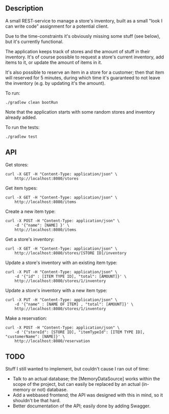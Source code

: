 ## Description

A small REST-service to manage a store's inventory, built as a small "look I can write code" assignment for a potential
client.

Due to the time-constraints it's obviously missing some stuff (see below), but it's currently functional.

The application keeps track of stores and the amount of stuff in their inventory. It's of course possible to request a
store's current inventory, add items to it, or update the amount of items in it.

It's also possible to reserve an item in a store for a customer; then that item will reserved for 5 minutes, during
which time it's guaranteed to not leave the inventory (e.g. by updating it's the amount).

To run:

```shell
./gradlew clean bootRun
```

Note that the application starts with some random stores and inventory already added.

To run the tests:

```shell
./gradlew test
```

## API

Get stores:

```shell
curl -X GET -H "Content-Type: application/json" \
    http://localhost:8080/stores
```

Get item types:

```shell
curl -X GET -H "Content-Type: application/json" \
    http://localhost:8080/items
```

Create a new item type:

```shell
curl -X POST -H "Content-Type: application/json" \
    -d '{"name": [NAME] }' \
    http://localhost:8080/items
```

Get a store's inventory:

```shell
curl -X GET -H "Content-Type: application/json" \
    http://localhost:8080/stores/[STORE ID]/inventory
```

Update a store's inventory with an existing item type:

```shell
curl -X PUT -H "Content-Type: application/json" \
    -d '{"id" : [ITEM TYPE ID], "total": [AMOUNT]}' \
    http://localhost:8080/stores/1/inventory
```

Update a store's inventory with a new item type:

```shell
curl -X PUT -H "Content-Type: application/json" \
    -d '{"name" : [NAME OF ITEM] , "total": [AMOUNT]}' \
    http://localhost:8080/stores/1/inventory
```

Make a reservation:

```shell
curl -X POST -H "Content-Type: application/json" \
    -d '{"storeId": [STORE ID], "itemTypeId": [ITEM TYPE ID], "customerName": [NAME]}' \
    http://localhost:8080/reservation
```

## TODO

Stuff I still wanted to implement, but couldn't cause I ran out of time:

* Talk to an actual database; the [MemoryDataSource] works within the scope of the project, but can easily be replaced
  by an actual (in-memory or not) database.
* Add a webbased frontend; the API was designed with this in mind, so it shouldn't be that hard.
* Better documentation of the API; easily done by adding Swagger.
